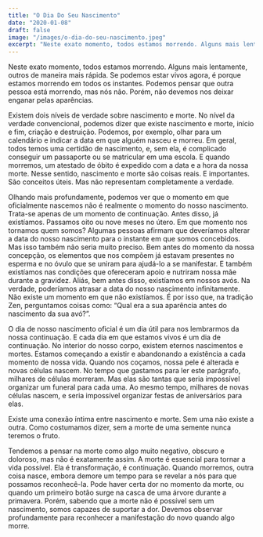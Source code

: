 ```yaml
---
title: "O Dia Do Seu Nascimento"
date: "2020-01-08"
draft: false
image: "/images/o-dia-do-seu-nascimento.jpeg"
excerpt: "Neste exato momento, todos estamos morrendo. Alguns mais lentamente, outros de maneira mais rápida."
---
```


Neste exato momento, todos estamos morrendo. Alguns mais lentamente, outros de maneira mais rápida. Se podemos estar vivos agora, é porque estamos morrendo em todos os instantes. Podemos pensar que outra pessoa está morrendo, mas nós não. Porém, não devemos nos deixar enganar pelas aparências.

Existem dois níveis de verdade sobre nascimento e morte. No nível da verdade convencional, podemos dizer que existe nascimento e morte, início e fim, criação e destruição. Podemos, por exemplo, olhar para um calendário e indicar a data em que alguém nasceu e morreu. Em geral, todos temos uma certidão de nascimento, e, sem ela, é complicado conseguir um passaporte ou se matricular em uma escola. E quando morremos, um atestado de óbito é expedido com a data e a hora da nossa morte. Nesse sentido, nascimento e morte são coisas reais. E importantes. São conceitos úteis. Mas não representam completamente a verdade.

Olhando mais profundamente, podemos ver que o momento em que oficialmente nascemos não é realmente o momento do nosso nascimento. Trata-se apenas de um momento de continuação. Antes disso, já existíamos. Passamos oito ou nove meses no útero. Em que momento nos tornamos quem somos? Algumas pessoas afirmam que deveríamos alterar a data do nosso nascimento para o instante em que somos concebidos. Mas isso também não seria muito preciso. Bem antes do momento da nossa concepção, os elementos que nos compõem já estavam presentes no esperma e no óvulo que se uniram para ajudá-lo a se manifestar. E também existíamos nas condições que ofereceram apoio e nutriram nossa mãe durante a gravidez. Aliás, bem antes disso, existíamos em nossos avós. Na verdade, poderíamos atrasar a data do nosso nascimento infinitamente. Não existe um momento em que não existíamos. É por isso que, na tradição Zen, perguntamos coisas como: “Qual era a sua aparência antes do nascimento da sua avó?”.

O dia de nosso nascimento oficial é um dia útil para nos lembrarmos da nossa continuação. E cada dia em que estamos vivos é um dia de continuação. No interior do nosso corpo, existem eternos nascimentos e mortes. Estamos começando a existir e abandonando a existência a cada momento de nossa vida. Quando nos coçamos, nossa pele é alterada e novas células nascem. No tempo que gastamos para ler este parágrafo, milhares de células morreram. Mas elas são tantas que seria impossível organizar um funeral para cada uma. Ao mesmo tempo, milhares de novas células nascem, e seria impossível organizar festas de aniversários para elas.

Existe uma conexão íntima entre nascimento e morte. Sem uma não existe a outra. Como costumamos dizer, sem a morte de uma semente nunca teremos o fruto.

Tendemos a pensar na morte como algo muito negativo, obscuro e doloroso, mas não é exatamente assim. A morte é essencial para tornar a vida possível. Ela é transformação, é continuação. Quando morremos, outra coisa nasce, embora demore um tempo para se revelar a nós para que possamos reconhecê-la. Pode haver certa dor no momento da morte, ou quando um primeiro botão surge na casca de uma árvore durante a primavera. Porém, sabendo que a morte não é possível sem um nascimento, somos capazes de suportar a dor. Devemos observar profundamente para reconhecer a manifestação do novo quando algo morre.
